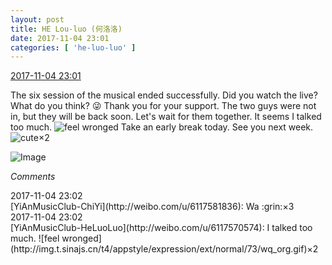 ```yaml
---
layout: post
title: HE Lou-luo (何洛洛)
date: 2017-11-04 23:01
categories: [ 'he-luo-luo' ]
---
```


<div class="weibo-info">
  <a href="http://weibo.com/6117570574/FtzYtdyvf">2017-11-04 23:01</a>
</div>

The six session of the musical ended successfully. Did you watch the live? What do you think? :stuck_out_tongue_winking_eye: Thank you for your support. The two guys were not in, but they will be back soon. Let's wait for them together. It seems I talked too much. ![feel wronged](http://img.t.sinajs.cn/t4/appstyle/expression/ext/normal/73/wq_org.gif) Take an early break today. See you next week. ![cute](http://img.t.sinajs.cn/t4/appstyle/expression/ext/normal/14/tza_org.gif)×2

<!-- more -->

![Image](http://wx3.sinaimg.cn/mw690/006G0Hz8gy1fl6g643u5dj31o01o0h6f.jpg)

*Comments*

<div class="weibo-info">2017-11-04 23:02</div>
[YiAnMusicClub-ChiYi](http://weibo.com/u/6117581836): Wa :grin:×3

<div class="weibo-info">2017-11-04 23:02</div>
[YiAnMusicClub-HeLuoLuo](http://weibo.com/u/6117570574): I talked too much. ![feel wronged](http://img.t.sinajs.cn/t4/appstyle/expression/ext/normal/73/wq_org.gif)×2
